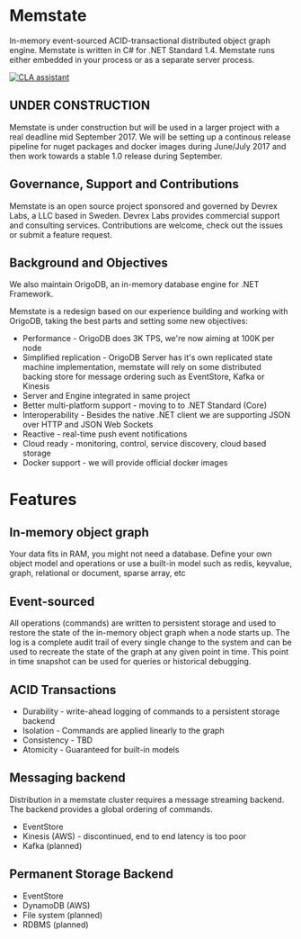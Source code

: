 
# Memstate
In-memory event-sourced ACID-transactional distributed object graph engine. Memstate is written in C# for .NET Standard 1.4. Memstate runs either embedded in your process or as a separate server process.

[![CLA assistant](https://cla-assistant.io/readme/badge/DevrexLabs/memstate)](https://cla-assistant.io/DevrexLabs/memstate)

## UNDER CONSTRUCTION

Memstate is under construction but will be used in a larger project with a real deadline mid September 2017. We will be setting up a continous release pipeline for nuget packages and docker images during June/July 2017 and then work towards a stable 1.0 release during September.

## Governance, Support and Contributions
Memstate is an open source project sponsored and governed by Devrex Labs, a LLC based in Sweden.
Devrex Labs provides commercial support and consulting services. Contributions are welcome, check out the issues or submit a feature request.

## Background and Objectives
We also maintain OrigoDB, an in-memory database engine for .NET Framework.

Memstate is a redesign based on our experience building and working with OrigoDB, taking the best parts and setting some new objectives:
* Performance - OrigoDB does 3K TPS, we're now aiming at 100K per node
* Simplified replication - OrigoDB Server has it's own replicated state machine implementation, memstate will rely on some distributed backing store for message ordering such as EventStore, Kafka or Kinesis
* Server and Engine integrated in same project
* Better multi-platform support - moving to to .NET Standard (Core)
* Interoperability - Besides the native .NET client we are supporting JSON over HTTP and JSON Web Sockets
* Reactive - real-time push event notifications
* Cloud ready - monitoring, control, service discovery, cloud based storage
* Docker support - we will provide official docker images


# Features
## In-memory object graph
Your data fits in RAM, you might not need a database. Define your own object model and operations or use a built-in model such as redis, keyvalue, graph, relational or document, sparse array, etc

## Event-sourced
All operations (commands) are written to persistent storage and used to restore the state of the in-memory object graph when a node starts up. The log is a complete audit trail of every single change to the system and can be used to recreate the state of the graph at any given point in time. This point in time snapshot can be used for queries or historical debugging.

## ACID Transactions
* Durability  - write-ahead logging of commands to a persistent storage backend
* Isolation   - Commands are applied linearly to the graph
* Consistency - TBD
* Atomicity   - Guaranteed for built-in models

## Messaging backend
Distribution in a memstate cluster requires a message streaming backend. The backend provides a global ordering of commands.

* EventStore
* Kinesis (AWS) - discontinued, end to end latency is too poor
* Kafka (planned)

## Permanent Storage Backend

* EventStore
* DynamoDB (AWS)
* File system (planned)
* RDBMS (planned)

